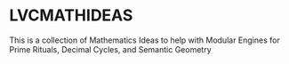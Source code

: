 # LVCMATHIDEAS
This is a collection of Mathematics Ideas to help with Modular Engines for Prime Rituals, Decimal Cycles, and Semantic Geometry
